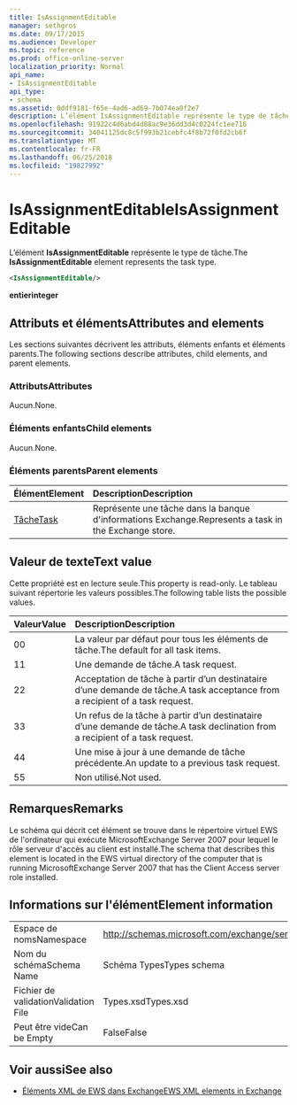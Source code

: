 ```yaml
---
title: IsAssignmentEditable
manager: sethgros
ms.date: 09/17/2015
ms.audience: Developer
ms.topic: reference
ms.prod: office-online-server
localization_priority: Normal
api_name:
- IsAssignmentEditable
api_type:
- schema
ms.assetid: 0ddf9181-f65e-4ad6-ad69-7b074ea0f2e7
description: L’élément IsAssignmentEditable représente le type de tâche.
ms.openlocfilehash: 91922c4d6abd4d88ac9e36dd3d4c0224fc1ee716
ms.sourcegitcommit: 34041125dc8c5f993b21cebfc4f8b72f0fd2cb6f
ms.translationtype: MT
ms.contentlocale: fr-FR
ms.lasthandoff: 06/25/2018
ms.locfileid: "19827992"
---
```

# <a name="isassignmenteditable"></a><span data-ttu-id="aa4f0-103">IsAssignmentEditable</span><span class="sxs-lookup"><span data-stu-id="aa4f0-103">IsAssignmentEditable</span></span>

<span data-ttu-id="aa4f0-104">L’élément **IsAssignmentEditable** représente le type de tâche.</span><span class="sxs-lookup"><span data-stu-id="aa4f0-104">The **IsAssignmentEditable** element represents the task type.</span></span> 
  
```xml
<IsAssignmentEditable/>
```

 <span data-ttu-id="aa4f0-105">**entier**</span><span class="sxs-lookup"><span data-stu-id="aa4f0-105">**integer**</span></span>
## <a name="attributes-and-elements"></a><span data-ttu-id="aa4f0-106">Attributs et éléments</span><span class="sxs-lookup"><span data-stu-id="aa4f0-106">Attributes and elements</span></span>

<span data-ttu-id="aa4f0-107">Les sections suivantes décrivent les attributs, éléments enfants et éléments parents.</span><span class="sxs-lookup"><span data-stu-id="aa4f0-107">The following sections describe attributes, child elements, and parent elements.</span></span>
  
### <a name="attributes"></a><span data-ttu-id="aa4f0-108">Attributs</span><span class="sxs-lookup"><span data-stu-id="aa4f0-108">Attributes</span></span>

<span data-ttu-id="aa4f0-109">Aucun.</span><span class="sxs-lookup"><span data-stu-id="aa4f0-109">None.</span></span>
  
### <a name="child-elements"></a><span data-ttu-id="aa4f0-110">Éléments enfants</span><span class="sxs-lookup"><span data-stu-id="aa4f0-110">Child elements</span></span>

<span data-ttu-id="aa4f0-111">Aucun.</span><span class="sxs-lookup"><span data-stu-id="aa4f0-111">None.</span></span>
  
### <a name="parent-elements"></a><span data-ttu-id="aa4f0-112">Éléments parents</span><span class="sxs-lookup"><span data-stu-id="aa4f0-112">Parent elements</span></span>

|<span data-ttu-id="aa4f0-113">**Élément**</span><span class="sxs-lookup"><span data-stu-id="aa4f0-113">**Element**</span></span>|<span data-ttu-id="aa4f0-114">**Description**</span><span class="sxs-lookup"><span data-stu-id="aa4f0-114">**Description**</span></span>|
|:-----|:-----|
|[<span data-ttu-id="aa4f0-115">Tâche</span><span class="sxs-lookup"><span data-stu-id="aa4f0-115">Task</span></span>](task.md) <br/> |<span data-ttu-id="aa4f0-116">Représente une tâche dans la banque d'informations Exchange.</span><span class="sxs-lookup"><span data-stu-id="aa4f0-116">Represents a task in the Exchange store.</span></span>  <br/> |
   
## <a name="text-value"></a><span data-ttu-id="aa4f0-117">Valeur de texte</span><span class="sxs-lookup"><span data-stu-id="aa4f0-117">Text value</span></span>

<span data-ttu-id="aa4f0-118">Cette propriété est en lecture seule.</span><span class="sxs-lookup"><span data-stu-id="aa4f0-118">This property is read-only.</span></span> <span data-ttu-id="aa4f0-119">Le tableau suivant répertorie les valeurs possibles.</span><span class="sxs-lookup"><span data-stu-id="aa4f0-119">The following table lists the possible values.</span></span>
  
|<span data-ttu-id="aa4f0-120">**Valeur**</span><span class="sxs-lookup"><span data-stu-id="aa4f0-120">**Value**</span></span>|<span data-ttu-id="aa4f0-121">**Description**</span><span class="sxs-lookup"><span data-stu-id="aa4f0-121">**Description**</span></span>|
|:-----|:-----|
|<span data-ttu-id="aa4f0-122">0</span><span class="sxs-lookup"><span data-stu-id="aa4f0-122">0</span></span>  <br/> |<span data-ttu-id="aa4f0-123">La valeur par défaut pour tous les éléments de tâche.</span><span class="sxs-lookup"><span data-stu-id="aa4f0-123">The default for all task items.</span></span>  <br/> |
|<span data-ttu-id="aa4f0-124">1</span><span class="sxs-lookup"><span data-stu-id="aa4f0-124">1</span></span>  <br/> |<span data-ttu-id="aa4f0-125">Une demande de tâche.</span><span class="sxs-lookup"><span data-stu-id="aa4f0-125">A task request.</span></span>  <br/> |
|<span data-ttu-id="aa4f0-126">2</span><span class="sxs-lookup"><span data-stu-id="aa4f0-126">2</span></span>  <br/> |<span data-ttu-id="aa4f0-127">Acceptation de tâche à partir d’un destinataire d’une demande de tâche.</span><span class="sxs-lookup"><span data-stu-id="aa4f0-127">A task acceptance from a recipient of a task request.</span></span>  <br/> |
|<span data-ttu-id="aa4f0-128">3</span><span class="sxs-lookup"><span data-stu-id="aa4f0-128">3</span></span>  <br/> |<span data-ttu-id="aa4f0-129">Un refus de la tâche à partir d’un destinataire d’une demande de tâche.</span><span class="sxs-lookup"><span data-stu-id="aa4f0-129">A task declination from a recipient of a task request.</span></span>  <br/> |
|<span data-ttu-id="aa4f0-130">4</span><span class="sxs-lookup"><span data-stu-id="aa4f0-130">4</span></span>  <br/> |<span data-ttu-id="aa4f0-131">Une mise à jour à une demande de tâche précédente.</span><span class="sxs-lookup"><span data-stu-id="aa4f0-131">An update to a previous task request.</span></span>  <br/> |
|<span data-ttu-id="aa4f0-132">5</span><span class="sxs-lookup"><span data-stu-id="aa4f0-132">5</span></span>  <br/> |<span data-ttu-id="aa4f0-133">Non utilisé.</span><span class="sxs-lookup"><span data-stu-id="aa4f0-133">Not used.</span></span>  <br/> |
   
## <a name="remarks"></a><span data-ttu-id="aa4f0-134">Remarques</span><span class="sxs-lookup"><span data-stu-id="aa4f0-134">Remarks</span></span>

<span data-ttu-id="aa4f0-135">Le schéma qui décrit cet élément se trouve dans le répertoire virtuel EWS de l'ordinateur qui exécute MicrosoftExchange Server 2007 pour lequel le rôle serveur d'accès au client est installé.</span><span class="sxs-lookup"><span data-stu-id="aa4f0-135">The schema that describes this element is located in the EWS virtual directory of the computer that is running MicrosoftExchange Server 2007 that has the Client Access server role installed.</span></span>
  
## <a name="element-information"></a><span data-ttu-id="aa4f0-136">Informations sur l'élément</span><span class="sxs-lookup"><span data-stu-id="aa4f0-136">Element information</span></span>

|||
|:-----|:-----|
|<span data-ttu-id="aa4f0-137">Espace de noms</span><span class="sxs-lookup"><span data-stu-id="aa4f0-137">Namespace</span></span>  <br/> |http://schemas.microsoft.com/exchange/services/2006/types  <br/> |
|<span data-ttu-id="aa4f0-138">Nom du schéma</span><span class="sxs-lookup"><span data-stu-id="aa4f0-138">Schema Name</span></span>  <br/> |<span data-ttu-id="aa4f0-139">Schéma Types</span><span class="sxs-lookup"><span data-stu-id="aa4f0-139">Types schema</span></span>  <br/> |
|<span data-ttu-id="aa4f0-140">Fichier de validation</span><span class="sxs-lookup"><span data-stu-id="aa4f0-140">Validation File</span></span>  <br/> |<span data-ttu-id="aa4f0-141">Types.xsd</span><span class="sxs-lookup"><span data-stu-id="aa4f0-141">Types.xsd</span></span>  <br/> |
|<span data-ttu-id="aa4f0-142">Peut être vide</span><span class="sxs-lookup"><span data-stu-id="aa4f0-142">Can be Empty</span></span>  <br/> |<span data-ttu-id="aa4f0-143">False</span><span class="sxs-lookup"><span data-stu-id="aa4f0-143">False</span></span>  <br/> |
   
## <a name="see-also"></a><span data-ttu-id="aa4f0-144">Voir aussi</span><span class="sxs-lookup"><span data-stu-id="aa4f0-144">See also</span></span>



- [<span data-ttu-id="aa4f0-145">Éléments XML de EWS dans Exchange</span><span class="sxs-lookup"><span data-stu-id="aa4f0-145">EWS XML elements in Exchange</span></span>](ews-xml-elements-in-exchange.md)

